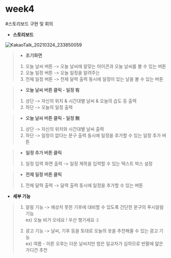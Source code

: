 # week4

#스토리보드 구현 및 회의

- **스토리보드**

![KakaoTalk_20210324_233850059](https://user-images.githubusercontent.com/79950103/112336028-0ea2d180-8d00-11eb-8b6c-6e55b8f9a760.png)

> - **초기화면**
>1. 오늘 날씨 버튼 -> 오늘 날씨에 알맞는 아이콘과 오늘 날씨를 볼 수 있는 버튼
>2. 오늘 일정 버튼 -> 오늘 일정을 알려주는 
>3. 전체 일정 버튼 -> 전체 달력 출력 동시에 일정이 있는 날을 볼 수 있는 버튼

>- **오늘 날씨 버튼 클릭 - 일정 有**
>1. 상단 -> 자신의 위치 & 시간대별 날씨 & 오늘의 습도 등 출력
>2. 하단 -> 오늘의 일정 출력

>- **오늘 날씨 버튼 클릭 - 일정 無**
>1. 상단 -> 자신의 위치와 시간대별 날씨 출력
>2. 하단 -> 일정이 없다는 문구 출력 동시에 일정을 추가할 수 있는 일정 추가 버튼

>- **일정 추가 버튼 클릭**
>1. 일정 입력 화면 출력 -> 일정 제목을 입력할 수 있는 텍스트 박스 설정

>- **전체 일정 버튼 클릭**
>1. 전체 달력 출력 -> 달력 출력 동시에 일정을 추가할 수 있는 버튼

- **세부 기능**

>1. 알람 기능 -> 예상치 못한 기후에 대비할 수 있도록 간단한 문구의 푸시알람 기능   
>ex) 오늘 비가 오네요 ! 우산 챙기세요 :)   
>
>2. 광고 기능 -> 날씨, 기후 등을 토대로 오늘의 옷을 추천해줄 수 있는 광고 기능   
>ex) 여름 - 이른 오후는 더운 날씨지만 밤은 일교차가 심하므로 반팔에 얇은 가디건 추천
